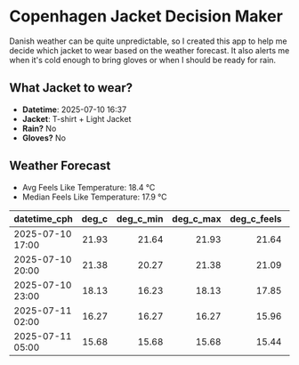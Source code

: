 
# Copenhagen Jacket Decision Maker

Danish weather can be quite unpredictable, so I created this app to help me decide which jacket to wear based on the weather forecast. 
It also alerts me when it's cold enough to bring gloves or when I should be ready for rain.

## What Jacket to wear?

- **Datetime**: 2025-07-10 16:37
- **Jacket**: T-shirt + Light Jacket
- **Rain?** No
- **Gloves?** No

## Weather Forecast
- Avg Feels Like Temperature: 18.4 °C
- Median Feels Like Temperature: 17.9 °C

| datetime_cph     |   deg_c |   deg_c_min |   deg_c_max |   deg_c_feels | weather   | wind   | rain   |
|:-----------------|--------:|------------:|------------:|--------------:|:----------|:-------|:-------|
| 2025-07-10 17:00 |   21.93 |       21.64 |       21.93 |         21.64 | Clear     | Low    | None   |
| 2025-07-10 20:00 |   21.38 |       20.27 |       21.38 |         21.09 | Clear     | Low    | None   |
| 2025-07-10 23:00 |   18.13 |       16.23 |       18.13 |         17.85 | Clear     | Low    | None   |
| 2025-07-11 02:00 |   16.27 |       16.27 |       16.27 |         15.96 | Clouds    | Low    | None   |
| 2025-07-11 05:00 |   15.68 |       15.68 |       15.68 |         15.44 | Clouds    | High   | None   |
        